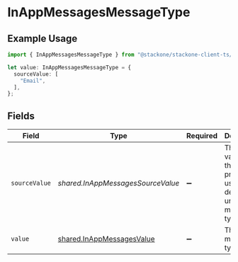 # InAppMessagesMessageType

## Example Usage

```typescript
import { InAppMessagesMessageType } from "@stackone/stackone-client-ts/sdk/models/shared";

let value: InAppMessagesMessageType = {
  sourceValue: [
    "Email",
  ],
};
```

## Fields

| Field                                                                         | Type                                                                          | Required                                                                      | Description                                                                   | Example                                                                       |
| ----------------------------------------------------------------------------- | ----------------------------------------------------------------------------- | ----------------------------------------------------------------------------- | ----------------------------------------------------------------------------- | ----------------------------------------------------------------------------- |
| `sourceValue`                                                                 | *shared.InAppMessagesSourceValue*                                             | :heavy_minus_sign:                                                            | The original value from the provider used to derive the unified message type. | Email                                                                         |
| `value`                                                                       | [shared.InAppMessagesValue](../../../sdk/models/shared/inappmessagesvalue.md) | :heavy_minus_sign:                                                            | The unified message type.                                                     |                                                                               |